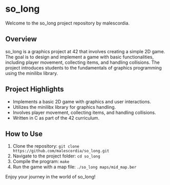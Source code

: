 # so_long

Welcome to the so_long project repository by malescordia.

## Overview
so_long is a graphics project at 42 that involves creating a simple 2D game. The goal is to design and implement a game with basic functionalities, including player movement, collecting items, and handling collisions. The project introduces students to the fundamentals of graphics programming using the minilibx library.

## Project Highlights
- Implements a basic 2D game with graphics and user interactions.
- Utilizes the minilibx library for graphics handling.
- Involves player movement, collecting items, and handling collisions.
- Written in C as part of the 42 curriculum.

## How to Use
1. Clone the repository: `git clone https://github.com/malescordia/so_long.git`
2. Navigate to the project folder: `cd so_long`
3. Compile the program: `make`
4. Run the game with a map file: `./so_long maps/mid_map.ber`

Enjoy your journey in the world of so_long!
